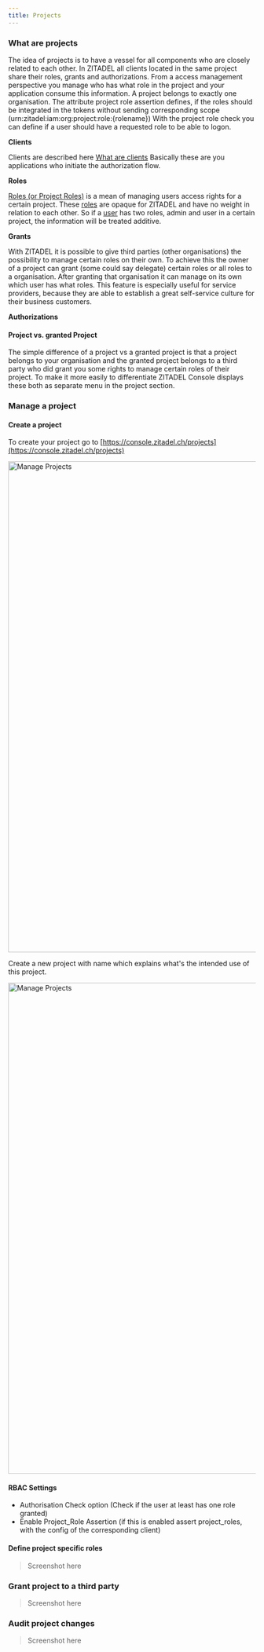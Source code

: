 ```yaml
---
title: Projects
---
```


### What are projects

The idea of projects is to have a vessel for all components who are closely related to each other.
In ZITADEL all clients located in the same project share their roles, grants and authorizations.
From a access management perspective you manage who has what role in the project and your application consume this information.
A project belongs to exactly one organisation.
The attribute project role assertion defines, if the roles should be integrated in the tokens without sending corresponding scope (urn:zitadel:iam:org:project:role:{rolename})
With the project role check you can define if a user should have a requested role to be able to logon.

**Clients**

Clients are described here [What are clients](administrate#What_are_clients)
Basically these are you applications who initiate the authorization flow.

**Roles**

[Roles (or Project Roles)](administrate#Roles) is a mean of managing users access rights for a certain project.
These [roles](administrate#Roles)  are opaque for ZITADEL and have no weight in relation to each other.
So if a [user](administrate#Users) has two roles, admin and user in a certain project, the information will be treated additive.

**Grants**

With ZITADEL it is possible to give third parties (other organisations) the possibility to manage certain roles on their own.
To achieve this the owner of a project can grant (some could say delegate) certain roles or all roles to a organisation.
After granting that organisation it can manage on its own which user has what roles.
This feature is especially useful for service providers, because they are able to establish a great self-service culture for their business customers.

**Authorizations** 

#### Project vs. granted Project

The simple difference of a project vs a granted project is that a project belongs to your organisation and the granted project belongs to a third party who did grant you some rights to manage certain roles of their project.
To make it more easily to differentiate ZITADEL Console displays these both as separate menu in the project section.

### Manage a project

#### Create a project

To create your project go to [https://console.zitadel.ch/projects](https://console.zitadel.ch/projects)

<img src="img/console_projects_empty.png" alt="Manage Projects" width="1000px" height="auto">

Create a new project with name which explains what's the intended use of this project.

<img src="img/console_projects_my_first_project.png" alt="Manage Projects" width="1000px" height="auto">

#### RBAC Settings

- Authorisation Check option (Check if the user at least has one role granted)
- Enable Project_Role Assertion (if this is enabled assert project_roles, with the config of the corresponding client)

#### Define project specific roles

> Screenshot here

### Grant project to a third party

> Screenshot here

### Audit project changes

> Screenshot here

